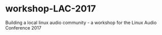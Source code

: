 # workshop-LAC-2017
Building a local linux audio community - a workshop for the Linux Audio Conference 2017
